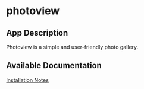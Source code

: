 # photoview

## App Description

Photoview is a simple and user-friendly photo gallery.

## Available Documentation

[Installation Notes](/installation_notes.md)
